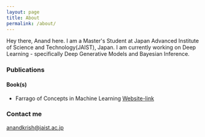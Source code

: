 ```yaml
---
layout: page
title: About
permalink: /about/
---
```

Hey there,
Anand here. I am a Master's Student at Japan Advanced Institute of Science and Technology(JAIST), Japan. I am currently working on Deep Learning - specifically Deep Generative Models and Bayesian Inference.

### Publications
#### Book(s)
- Farrago of Concepts in Machine Learning [Website-link](https://antixk.github.io/fcmlbook/)


### Contact me

[anandkrish@jaist.ac.jp](mailto:anandkrish@jaist.ac.jp)
